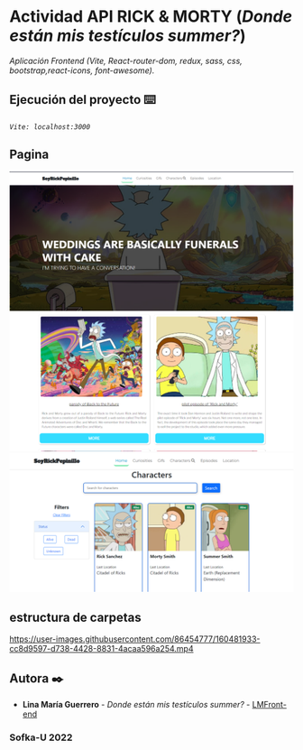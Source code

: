 # Actividad API RICK & MORTY (_Donde están mis testículos summer?_)

_Aplicación Frontend (Vite, React-router-dom, redux, sass, css, bootstrap,react-icons, font-awesome)._

## Ejecución del proyecto ⌨️
_`Vite: localhost:3000`_


## Pagina
![img-1](./img1.png)
![img-1](./img2.png)
![img-1](./img3.png)

## estructura de carpetas

https://user-images.githubusercontent.com/86454777/160481933-cc8d9597-d738-4428-8831-4acaa596a254.mp4





## Autora ✒️
* **Lina María Guerrero** - *Donde están mis testículos summer?* - [LMFront-end](https://github.com/LMFront-end)

### Sofka-U 2022

